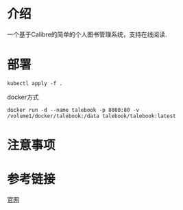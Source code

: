 # 介绍
一个基于Calibre的简单的个人图书管理系统，支持在线阅读.

# 部署

`kubectl apply -f .`

docker方式 

`docker run -d --name talebook -p 8080:80 -v /volume1/docker/talebook:/data talebook/talebook:latest`

# 注意事项


# 参考链接
[官网](https://github.com/talebook/talebook)